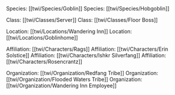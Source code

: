 Species: [[twi/Species/Goblin]]
Species: [[twi/Species/Hobgoblin]]

Class: [[twi/Classes/Server]]
Class: [[twi/Classes/Floor Boss]]

Location: [[twi/Locations/Wandering Inn]]
Location: [[twi/Locations/Goblinhome]]

Affiliation: [[twi/Characters/Rags]]
Affiliation: [[twi/Characters/Erin Solstice]]
Affiliation: [[twi/Characters/Ishkr Silverfang]]
Affiliation: [[twi/Characters/Rosencrantz]]

Organization: [[twi/Organization/Redfang Tribe]]
Organization: [[twi/Organization/Flooded Waters Tribe]]
Organization: [[twi/Organization/Wandering Inn Employee]]
